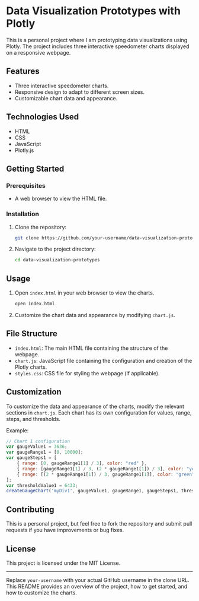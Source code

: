 # Data Visualization Prototypes with Plotly

This is a personal project where I am prototyping data visualizations using Plotly. The project includes three interactive speedometer charts displayed on a responsive webpage.

## Features

- Three interactive speedometer charts.
- Responsive design to adapt to different screen sizes.
- Customizable chart data and appearance.

## Technologies Used

- HTML
- CSS
- JavaScript
- Plotly.js

## Getting Started

### Prerequisites

- A web browser to view the HTML file.

### Installation

1. Clone the repository:
    ```bash
    git clone https://github.com/your-username/data-visualization-prototypes.git
    ```
2. Navigate to the project directory:
    ```bash
    cd data-visualization-prototypes
    ```

## Usage

1. Open `index.html` in your web browser to view the charts.
    ```bash
    open index.html
    ```
2. Customize the chart data and appearance by modifying `chart.js`.

## File Structure

- `index.html`: The main HTML file containing the structure of the webpage.
- `chart.js`: JavaScript file containing the configuration and creation of the Plotly charts.
- `styles.css`: CSS file for styling the webpage (if applicable).

## Customization

To customize the data and appearance of the charts, modify the relevant sections in `chart.js`. Each chart has its own configuration for values, range, steps, and thresholds.

Example:
```javascript
// Chart 1 configuration
var gaugeValue1 = 3636;
var gaugeRange1 = [0, 10000];
var gaugeSteps1 = [
    { range: [0, gaugeRange1[1] / 3], color: "red" },
    { range: [gaugeRange1[1] / 3, (2 * gaugeRange1[1]) / 3], color: "yellow" },
    { range: [(2 * gaugeRange1[1]) / 3, gaugeRange1[1]], color: "green" }
];
var thresholdValue1 = 6433;
createGaugeChart('myDiv1', gaugeValue1, gaugeRange1, gaugeSteps1, thresholdValue1);
```

## Contributing

This is a personal project, but feel free to fork the repository and submit pull requests if you have improvements or bug fixes.

## License

This project is licensed under the MIT License.

---

Replace `your-username` with your actual GitHub username in the clone URL. This README provides an overview of the project, how to get started, and how to customize the charts.
